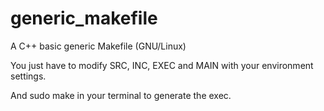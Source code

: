 # generic_makefile

A C++ basic generic Makefile (GNU/Linux)

You just have to modify SRC, INC, EXEC and MAIN with your environment settings.

And sudo make in your terminal to generate the exec.


